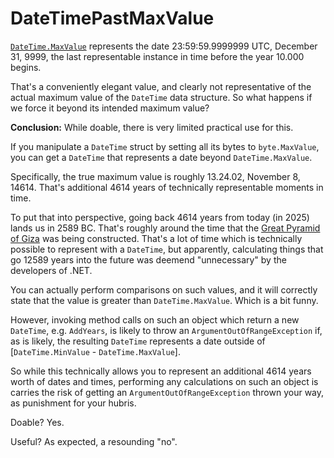 # DateTimePastMaxValue

[`DateTime.MaxValue`](https://learn.microsoft.com/en-us/dotnet/api/system.datetime.maxvalue) represents the date 23:59:59.9999999 UTC, December 31, 9999, the last representable instance in time before the year 10.000 begins.

That's a conveniently elegant value, and clearly not representative of the actual maximum value of the `DateTime` data structure. So what happens if we force it beyond its intended maximum value?

**Conclusion:** While doable, there is very limited practical use for this.

If you manipulate a `DateTime` struct by setting all its bytes to `byte.MaxValue`, you can get a `DateTime` that represents a date beyond `DateTime.MaxValue`.

Specifically, the true maximum value is roughly 13.24.02, November 8, 14614. That's additional 4614 years of technically representable moments in time.

To put that into perspective, going back 4614 years from today (in 2025) lands us in 2589 BC. That's roughly around the time that the [Great Pyramid of Giza](https://en.wikipedia.org/wiki/Great_Pyramid_of_Giza) was being constructed. That's a lot of time which is technically possible to represent with a `DateTime`, but apparently, calculating things that go 12589 years into the future was deemend "unnecessary" by the developers of .NET.

You can actually perform comparisons on such values, and it will correctly state that the value is greater than `DateTime.MaxValue`. Which is a bit funny.

However, invoking method calls on such an object which return a new `DateTime`, e.g. `AddYears`, is likely to throw an `ArgumentOutOfRangeException` if, as is likely, the resulting `DateTime` represents a date outside of [`DateTime.MinValue` - `DateTime.MaxValue`].

So while this technically allows you to represent an additional 4614 years worth of dates and times, performing any calculations on such an object is carries the risk of getting an `ArgumentOutOfRangeException` thrown your way, as punishment for your hubris.

Doable? Yes.

Useful? As expected, a resounding "no".

